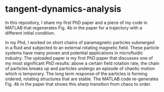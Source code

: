 # tangent-dynamics-analysis
In this repository, I share my first PhD paper and a piece of my code in MATLAB that regenerates Fig. 4b in the paper for a trajectory with a different initial condition.

In my Phd, I worked on short chains of paramagnetic particles submerged in a fluid and subjected to an external rotating magnetic field. These particle systems have many proven and potential applications in microfluidic industry. The uploaded paper is my first PhD paper that discusses one of my most significant PhD results: above a certain field rotation rate, the chain of particles breaks up and particles undergo an episode of chaotic motion which is temporary. The long term response of the particles is forming ordered, rotating structures that are stable. The MATLAB code re-generates Fig. 4b in the paper that shows this sharp transition from chaos to order. 
